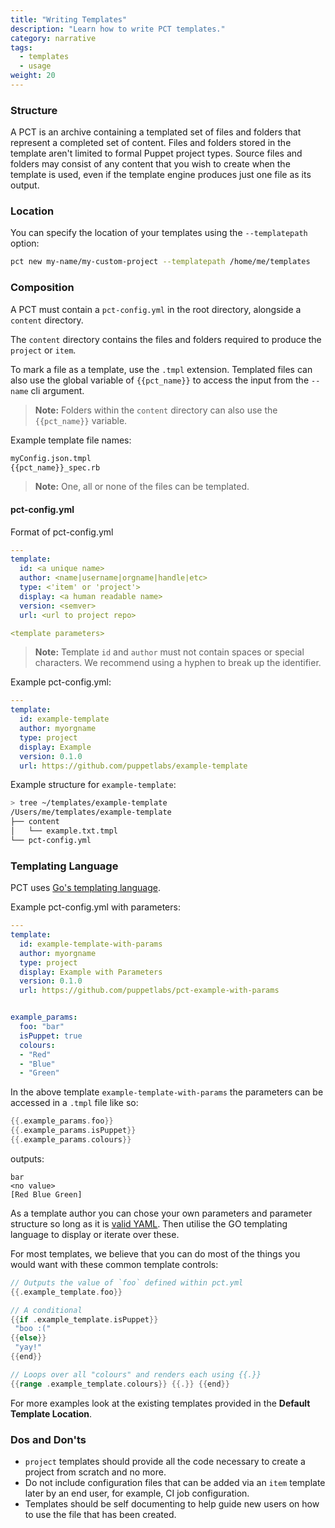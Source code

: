 ```yaml
---
title: "Writing Templates"
description: "Learn how to write PCT templates."
category: narrative
tags:
  - templates
  - usage
weight: 20
---
```


### Structure

A PCT is an archive containing a templated set of files and folders that represent a completed set of content. Files and folders stored in the template aren't limited to formal Puppet project types. Source files and folders may consist of any content that you wish to create when the template is used, even if the template engine produces just one file as its output.

### Location

You can specify the location of your templates using the `--templatepath` option:

```bash
pct new my-name/my-custom-project --templatepath /home/me/templates
```

### Composition

A PCT must contain a `pct-config.yml` in the root directory, alongside a `content` directory.

The `content` directory contains the files and folders required to produce the `project` or `item`.

To mark a file as a template, use the `.tmpl` extension. Templated files can also use the global variable of `{{pct_name}}` to access the input from the `--name` cli argument.

> **Note:**
> Folders within the `content` directory can also use the `{{pct_name}}` variable.

Example template file names:

``` bash
myConfig.json.tmpl
{{pct_name}}_spec.rb
```

> **Note:**
> One, all or none of the files can be templated.

#### pct-config.yml

Format of pct-config.yml

``` yaml
---
template:
  id: <a unique name>
  author: <name|username|orgname|handle|etc>
  type: <'item' or 'project'>
  display: <a human readable name>
  version: <semver>
  url: <url to project repo>

<template parameters>
```

> **Note:**
> Template `id` and `author` must not contain spaces or special characters.
> We recommend using a hyphen to break up the identifier.

Example pct-config.yml:

``` yaml
---
template:
  id: example-template
  author: myorgname
  type: project
  display: Example
  version: 0.1.0
  url: https://github.com/puppetlabs/example-template
```

Example structure for `example-template`:

``` bash
> tree ~/templates/example-template
/Users/me/templates/example-template
├── content
│   └── example.txt.tmpl
└── pct-config.yml
```

### Templating Language

PCT uses [Go's templating language](https://golang.org/pkg/text/template/#hdr-Actions).

Example pct-config.yml with parameters:

``` yaml
---
template:
  id: example-template-with-params
  author: myorgname
  type: project
  display: Example with Parameters
  version: 0.1.0
  url: https://github.com/puppetlabs/pct-example-with-params


example_params:
  foo: "bar"
  isPuppet: true
  colours:
  - "Red"
  - "Blue"
  - "Green"

```

In the above template `example-template-with-params` the parameters can be accessed in a `.tmpl` file like so:

``` go
{{.example_params.foo}}
{{.example_params.isPuppet}}
{{.example_params.colours}}
```

outputs:

``` text
bar
<no value>
[Red Blue Green]
```

As a template author you can chose your own parameters and parameter structure so long as it is [valid YAML](https://yaml.org/spec/1.2/spec.html). Then utilise the GO templating language to display or iterate over these.

For most templates, we believe that you can do most of the things you would want with these common template controls:

``` go
// Outputs the value of `foo` defined within pct.yml
{{.example_template.foo}}

// A conditional
{{if .example_template.isPuppet}}
 "boo :("
{{else}}
 "yay!"
{{end}}

// Loops over all "colours" and renders each using {{.}}
{{range .example_template.colours}} {{.}} {{end}}
```

For more examples look at the existing templates provided in the **Default Template Location**.

### Dos and Don'ts

* `project` templates should provide all the code necessary to create a project from scratch and no more.
* Do not include configuration files that can be added via an `item` template later by an end user, for example, CI job configuration.
* Templates should be self documenting to help guide new users on how to use the file that has been created.
